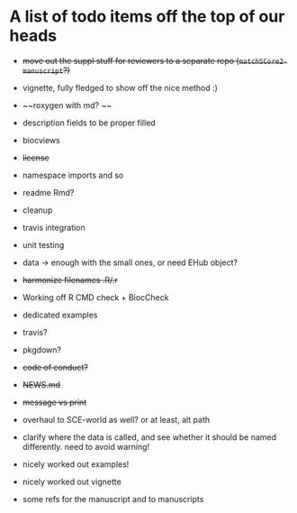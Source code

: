 # A list of todo items off the top of our heads

- ~~move out the suppl stuff for reviewers to a separate repo (`matchSCore2-manuscript`?)~~

- vignette, fully fledged to show off the nice method :)
- ~~roxygen with md? ~~
- description fields to be proper filled
- biocviews
- ~~license~~
- namespace imports and so
- readme Rmd?

- cleanup
- travis integration
- unit testing 

- data -> enough with the small ones, or need EHub object?

- ~~harmonize filenames .R/.r~~

- Working off R CMD check + BiocCheck

- dedicated examples

- travis?
- pkgdown?
- ~~code of conduct?~~
- ~~NEWS.md~~
- ~~message vs print~~

- overhaul to SCE-world as well? or at least, alt path

- clarify where the data is called, and see whether it should be named differently. need to avoid warning!

- nicely worked out examples!
- nicely worked out vignette
- some refs for the manuscript and to manuscripts
